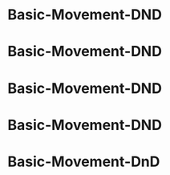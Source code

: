 # Basic-Movement-DND
# Basic-Movement-DND
# Basic-Movement-DND
# Basic-Movement-DND
# Basic-Movement-DnD
